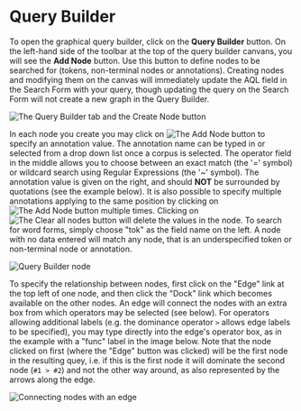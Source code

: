 # Query Builder

To open the graphical query builder, click on the **Query Builder**
button. On the left-hand side of the toolbar at the top of the query
builder canvans, you will see the **Add Node** button. Use this button
to define nodes to be searched for (tokens, non-terminal nodes or
annotations). Creating nodes and modifying them on the canvas will
immediately update the AQL field in the Search Form with your query,
though updating the query on the Search Form will not create a new graph
in the Query Builder.

![The Query Builder tab and the Create Node
button](/images/query_builder_empty.png)

In each node you create you may click on ![The Add Node button](/images/list-add.png) to specify an 
annotation value. The annotation name can be typed in or selected from a drop down list once a corpus is
selected. The operator field in the middle allows you to choose between
an exact match (the \'=\' symbol) or wildcard search using Regular
Expressions (the \'\~\' symbol). The annotation value is given on the
right, and should **NOT** be surrounded by quotations (see the example
below). It is also possible to specify multiple annotations applying to
the same position by clicking on ![The Add Node button](/images/list-add.png)
multiple times. Clicking on ![The Clear all nodes button](/images/edit-clear.png)
 will delete the values in the node. To search
for word forms, simply choose \"tok\" as the field name on the left. A
node with no data entered will match any node, that is an underspecified
token or non-terminal node or annotation.

![Query Builder node](/images/node.png)

To specify the relationship between nodes, first click on the \"Edge\"
link at the top left of one node, and then click the \"Dock\" link which
becomes available on the other nodes. An edge will connect the nodes
with an extra box from which operators may be selected (see below). For
operators allowing additional labels (e.g. the dominance operator `>`
allows edge labels to be specified), you may type directly into the
edge\'s operator box, as in the example with a \"func\" label in the
image below. Note that the node clicked on first (where the \"Edge\"
button was clicked) will be the first node in the resulting quey, i.e.
if this is the first node it will dominate the second node (`#1 > #2`)
and not the other way around, as also represented by the arrows along
the edge.

![Connecting nodes with an edge](/images/edge.png)